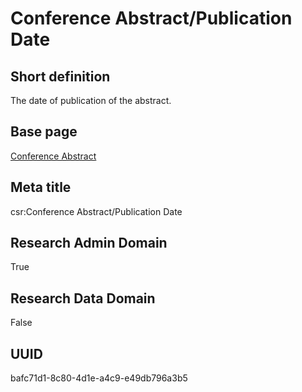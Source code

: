 # Conference Abstract/Publication Date
## Short definition
The date of publication of the abstract.
## Base page
[Conference Abstract](../../Objects/Conference%20Abstract.md)
## Meta title
csr:Conference Abstract/Publication Date
## Research Admin Domain
True
## Research Data Domain
False
## UUID
bafc71d1-8c80-4d1e-a4c9-e49db796a3b5

